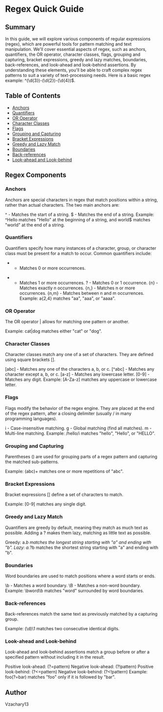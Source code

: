 # Regex Quick Guide

## Summary

In this guide, we will explore various components of regular expressions (regex), which are powerful tools for pattern matching and text manipulation. We'll cover essential aspects of regex, such as anchors, quantifiers, the OR operator, character classes, flags, grouping and capturing, bracket expressions, greedy and lazy matches, boundaries, back-references, and look-ahead and look-behind assertions. By understanding these elements, you'll be able to craft complex regex patterns to suit a variety of text-processing needs. Here is a basic regex example: ^(\d{3})-(\d{2})-(\d{4})$.

## Table of Contents

- [Anchors](#anchors)
- [Quantifiers](#quantifiers)
- [OR Operator](#or-operator)
- [Character Classes](#character-classes)
- [Flags](#flags)
- [Grouping and Capturing](#grouping-and-capturing)
- [Bracket Expressions](#bracket-expressions)
- [Greedy and Lazy Match](#greedy-and-lazy-match)
- [Boundaries](#boundaries)
- [Back-references](#back-references)
- [Look-ahead and Look-behind](#look-ahead-and-look-behind)

## Regex Components

### Anchors

Anchors are special characters in regex that match positions within a string, rather than actual characters. The two main anchors are:

^ - Matches the start of a string.
$ - Matches the end of a string.
Example: ^Hello matches "Hello" at the beginning of a string, and world$ matches "world" at the end of a string.

### Quantifiers

Quantifiers specify how many instances of a character, group, or character class must be present for a match to occur. Common quantifiers include:

- - Matches 0 or more occurrences.

* - Matches 1 or more occurrences.
    ? - Matches 0 or 1 occurrence.
    {n} - Matches exactly n occurrences.
    {n,} - Matches n or more occurrences.
    {n,m} - Matches between n and m occurrences.
    Example: a{2,4} matches "aa", "aaa", or "aaaa".

### OR Operator

The OR operator | allows for matching one pattern or another.

Example: cat|dog matches either "cat" or "dog".

### Character Classes

Character classes match any one of a set of characters. They are defined using square brackets [].

[abc] - Matches any one of the characters a, b, or c.
[^abc] - Matches any character except a, b, or c.
[a-z] - Matches any lowercase letter.
[0-9] - Matches any digit.
Example: [A-Za-z] matches any uppercase or lowercase letter.

### Flags

Flags modify the behavior of the regex engine. They are placed at the end of the regex pattern, after a closing delimiter (usually / in many programming languages).

i - Case-insensitive matching.
g - Global matching (find all matches).
m - Multi-line matching.
Example: /hello/i matches "hello", "Hello", or "HELLO".

### Grouping and Capturing

Parentheses () are used for grouping parts of a regex pattern and capturing the matched sub-patterns.

Example: (abc)+ matches one or more repetitions of "abc".

### Bracket Expressions

Bracket expressions [] define a set of characters to match.

Example: [0-9] matches any single digit.

### Greedy and Lazy Match

Quantifiers are greedy by default, meaning they match as much text as possible. Adding a ? makes them lazy, matching as little text as possible.

Greedy: a._b matches the longest string starting with "a" and ending with "b".
Lazy: a._?b matches the shortest string starting with "a" and ending with "b".

### Boundaries

Word boundaries are used to match positions where a word starts or ends.

\b - Matches a word boundary.
\B - Matches a non-word boundary.
Example: \bword\b matches "word" surrounded by word boundaries.

### Back-references

Back-references match the same text as previously matched by a capturing group.

Example: (\\d)\\1 matches two consecutive identical digits.

### Look-ahead and Look-behind

Look-ahead and look-behind assertions match a group before or after a specified pattern without including it in the result.

Positive look-ahead: (?=pattern)
Negative look-ahead: (?!pattern)
Positive look-behind: (?<=pattern)
Negative look-behind: (?<!pattern)
Example: foo(?=bar) matches "foo" only if it is followed by "bar".

## Author

Vzachary13
